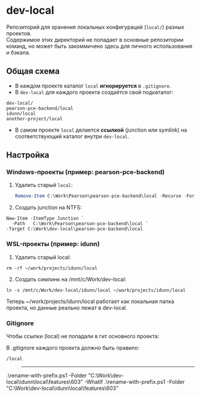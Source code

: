 # dev-local

Репозиторий для хранения локальных конфигураций (`local/`) разных проектов.  
Содержимое этих директорий не попадает в основные репозитории команд, но может быть закоммичено здесь для личного использования и бэкапа.

## Общая схема

- В каждом проекте каталог `local` **игнорируется** в `.gitignore`.
- В `dev-local` для каждого проекта создаётся свой подкаталог:

```
dev-local/
pearson-pce-backend/local
idunn/local
another-project/local
```

- В самом проекте `local` делается **ссылкой** (junction или symlink) на соответствующий каталог внутри `dev-local`.

## Настройка

### Windows-проекты (пример: pearson-pce-backend)

1. Удалить старый `local`:
   ```powershell
   Remove-Item C:\Work\Pearson\pearson-pce-backend\local -Recurse -Force
   ```

2. Создать junction на NTFS:

```
New-Item -ItemType Junction `
  -Path   C:\Work\Pearson\pearson-pce-backend\local `
-Target C:\Work\dev-local\pearson-pce-backend\local
```

### WSL-проекты (пример: idunn)

1. Удалить старый local:
```
rm -rf ~/work/projects/idunn/local
```


2. Создать симлинк на /mnt/c/Work/dev-local:
```
ln -s /mnt/c/Work/dev-local/idunn/local ~/work/projects/idunn/local
```

Теперь ~/work/projects/idunn/local работает как локальная папка проекта, но данные реально лежат в dev-local.

### Gitignore

Чтобы ссылки (local) не попадали в гит основного проекта:

В .gitignore каждого проекта должно быть правило:
```
/local
```

> ----------------------------------------

.\rename-with-prefix.ps1 -Folder "C:\Work\dev-local\idunn\local\features\603" -WhatIf
.\rename-with-prefix.ps1 -Folder "C:\Work\dev-local\idunn\local\features\603"
